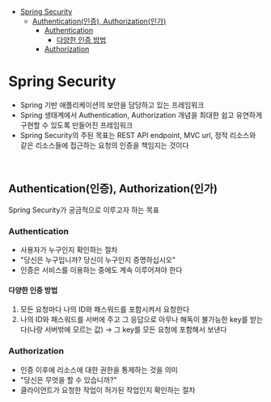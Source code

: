 - [Spring Security](#spring-security)
  - [Authentication(인증), Authorization(인가)](#authentication인증-authorization인가)
    - [Authentication](#authentication)
      - [다양한 인증 방법](#다양한-인증-방법)
    - [Authorization](#authorization)

# Spring Security

- Spring 기반 애플리케이션의 보안을 담당하고 있는 프레임워크
- Spring 생태계에서 Authentication, Authorization 개념을 최대한 쉽고 유연하게 구현할 수 있도록 만들어진 프레임워크
- Spring Security의 주된 목표는 REST API endpoint, MVC url, 정적 리소스와 같은 리소스들에 접근하는 요청의 인증을 책임지는 것이다

<br/>

## Authentication(인증), Authorization(인가)

Spring Security가 궁금적으로 이루고자 하는 목표

### Authentication
- 사용자가 누구인지 확인하는 절차
- "당신은 누구입니까? 당신이 누구인지 증명하십시오"
- 인증은 서비스를 이용하는 중에도 계속 이루어져야 한다

#### 다양한 인증 방법
1. 모든 요청마다 나의 ID와 패스워드를 포함시켜서 요청한다
2. 나의 ID와 패스워드를 서버에 주고 그 응답으로 아무나 해독이 불가능한 key를 받는다(나랑 서버밖에 모르는 값) → 그 key를 모든 요청에 포함해서 보낸다

### Authorization
- 인증 이후에 리소스에 대한 권한을 통제하는 것을 의미
- "당신은 무엇을 할 수 있습니까?"
- 클라이언트가 요청한 작업이 허가된 작업인지 확인하는 절차